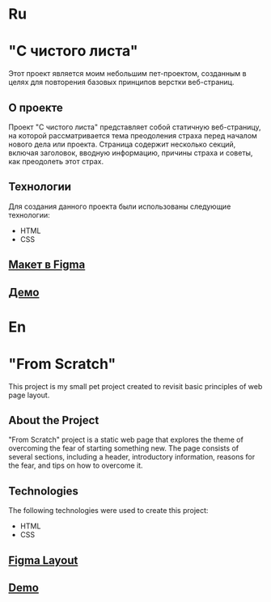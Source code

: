 # Ru

# "С чистого листа"

Этот проект является моим небольшим пет-проектом, созданным в целях для повторения базовых принципов верстки веб-страниц.

## О проекте

Проект "С чистого листа" представляет собой статичную веб-страницу, на которой рассматривается тема преодоления страха перед началом нового дела или проекта. Страница содержит несколько секций, включая заголовок, вводную информацию, причины страха и советы, как преодолеть этот страх.

## Технологии

Для создания данного проекта были использованы следующие технологии:

- HTML
- CSS

## [Макет в Figma](https://www.figma.com/file/NYfnJOdop70AyaAoEg9iBH/%231-С-чистого-листа-(Copy)?type=design&node-id=0-1&mode=design&t=h3gdnm9tVOIdfOfK-0)

## [Демо](https://tsinik2508.github.io/s-chistogo-lista/)

# En

# "From Scratch"

This project is my small pet project created to revisit basic principles of web page layout.

## About the Project

"From Scratch" project is a static web page that explores the theme of overcoming the fear of starting something new. The page consists of several sections, including a header, introductory information, reasons for the fear, and tips on how to overcome it.

## Technologies

The following technologies were used to create this project:

- HTML
- CSS

## [Figma Layout](https://www.figma.com/file/NYfnJOdop70AyaAoEg9iBH/%231-С-чистого-листа-(Copy)?type=design&node-id=0-1&mode=design&t=h3gdnm9tVOIdfOfK-0)

## [Demo](https://tsinik2508.github.io/s-chistogo-lista/)
